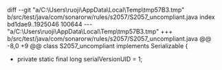 ﻿diff --git "a/C:\\Users\\ruoji\\AppData\\Local\\Temp\\tmp57B3.tmp" b/src/test/java/com/sonarorw/rules/s2057/S2057_uncompliant.java
index bd1dae9..1925046 100644
--- "a/C:\\Users\\ruoji\\AppData\\Local\\Temp\\tmp57B3.tmp"
+++ b/src/test/java/com/sonarorw/rules/s2057/S2057_uncompliant.java
@@ -8,0 +9 @@ class S2057_uncompliant implements Serializable {
+    private static final long serialVersionUID = 1;
